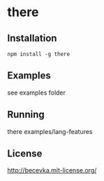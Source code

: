 there
======

## Installation

  `npm install -g there`

## Examples

  see examples folder

## Running

  there examples/lang-features


## License

http://becevka.mit-license.org/
